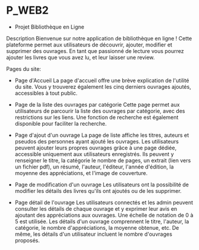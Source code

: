 # P_WEB2

- Projet Bibliothèque en Ligne

Description
Bienvenue sur notre application de bibliothèque en ligne ! Cette plateforme permet aux utilisateurs de découvrir, ajouter, modifier et supprimer des ouvrages. En tant que passionné de lecture vous pourrez ajouter les livres que vous avez lu, et leur laisser une review.

Pages du site:

- Page d'Accueil
La page d'accueil offre une brève explication de l'utilité du site. Vous y trouverez également les cinq derniers ouvrages ajoutés, accessibles à tout public.

- Page de la liste des ouvrages par catégorie
Cette page permet aux utilisateurs de parcourir la liste des ouvrages par catégorie, avec des restrictions sur les liens. Une fonction de recherche est également disponible pour faciliter la recherche.

- Page d'ajout d'un ouvrage
La page de liste affiche les titres, auteurs et pseudos des personnes ayant ajouté les ouvrages.
Les utilisateurs peuvent ajouter leurs propres ouvrages grâce à une page dédiée, accessible uniquement aux utilisateurs enregistrés. Ils peuvent y renseigner le titre, la catégorie
le nombre de pages, un extrait (lien vers un fichier pdf), un résumé, l'auteur, l'éditeur, l'année d'édition, la moyenne des appréciations, et l'image de couverture.

- Page de modification d'un ouvrage
Les utilisateurs ont la possibilité de modifier les détails des livres qu'ils ont ajoutés ou de les supprimer.

- Page détail de l'ouvrage
Les utilisateurs connectés et les admin peuvent consulter les détails de chaque ouvrage et y exprimer leur avis en ajoutant des appréciations aux ouvrages. Une échelle de notation de 0 à 5 est utilisée. Les détails d'un ouvrage comprennent le titre, l'auteur, la catégorie, le nombre d'appréciations, la moyenne obtenue, etc. De même, les détails d'un utilisateur incluent le nombre d'ouvrages proposés.
